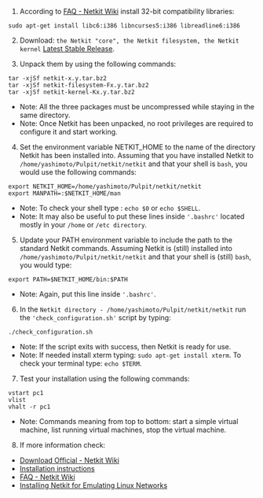 1. According to [FAQ - Netkit Wiki](http://wiki.netkit.org/index.php/FAQ#On_every_attempt_to_start_a_virtual_machine_I_get_the_error:_.22Can.27t_execvp_some_path.2Fkernel.2Fnetkit-kernel:_No_such_file_or_directory.22._But_the_kernel_file_is_there.21_What_is_going_wrong.3F) install 32-bit compatibility libraries:

```
sudo apt-get install libc6:i386 libncurses5:i386 libreadline6:i386
```

2. Download: ```the Netkit "core", the Netkit filesystem, the Netkit kernel``` [Latest Stable Release](http://wiki.netkit.org/index.php/Download_Official#Latest_Stable_Release).

3. Unpack them by using the following commands:

```
tar -xjSf netkit-x.y.tar.bz2
tar -xjSf netkit-filesystem-Fx.y.tar.bz2
tar -xjSf netkit-kernel-Kx.y.tar.bz2
```
+ Note: All the three packages must be uncompressed while staying in the same directory.
+ Note: Once Netkit has been unpacked, no root privileges are required to configure it and start working.

4. Set the environment variable NETKIT_HOME to the name of the directory Netkit has been installed into. Assuming that you have installed Netkit to ```/home/yashimoto/Pulpit/netkit/netkit``` and that your shell is ```bash```, you would use the following commands:
```
export NETKIT_HOME=/home/yashimoto/Pulpit/netkit/netkit
export MANPATH=:$NETKIT_HOME/man
```
+ Note: To check your shell type : ```echo $0``` or ```echo $SHELL```.
+ Note: It may also be useful to put these lines inside ```'.bashrc'``` located mostly in your ```/home``` or ```/etc directory```.

5. Update your PATH environment variable to include the path to the standard Netkit commands. Assuming Netkit is (still) installed into ```/home/yashimoto/Pulpit/netkit/netkit``` and that your shell is (still) ```bash```, you would type:
```
export PATH=$NETKIT_HOME/bin:$PATH
```
+ Note: Again, put this line inside ```'.bashrc'```.

6. In the ```Netkit directory - /home/yashimoto/Pulpit/netkit/netkit``` run the ```'check_configuration.sh'``` script by typing:
```
./check_configuration.sh
```
+ Note: If the script exits with success, then Netkit is ready for use.
+ Note: If needed install xterm typing: ```sudo apt-get install xterm```. To check your terminal type: ```echo $TERM```.

7. Test your installation using the following commands:
```
vstart pc1
vlist
vhalt -r pc1
```
+ Note: Commands meaning from top to bottom: start a simple virtual machine, list running virtual machines, stop the virtual machine.  

8. If more information check:
+ [Download Official - Netkit Wiki](http://wiki.netkit.org/index.php/Download_Official)
+ [Installation instructions](http://wiki.netkit.org/download/netkit/INSTALL)
+ [FAQ - Netkit Wiki](http://wiki.netkit.org/index.php/FAQ#On_every_attempt_to_start_a_virtual_machine_I_get_the_error:_.22Can.27t_execvp_some_path.2Fkernel.2Fnetkit-kernel:_No_such_file_or_directory.22._But_the_kernel_file_is_there.21_What_is_going_wrong.3F)
+ [Installing Netkit for Emulating Linux Networks](https://xathrya.id/2015/12/05/installing-netkit-for-emulating-linux-networks/)
